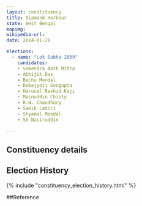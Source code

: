 ```yaml
---
layout: constituency
title: Diamond Harbour
state: West Bengal
mapimg: 
wikipedia-url: 
date: 2014-01-29

elections: 
  - name: "Lok Sabha 2009"
    candidates: 
    - Somendra Nath Mitra 
    - Abhijit Das 
    - Bechu Mondal 
    - Debajyoti Sengupta 
    - Harunal Rashid Kaji 
    - Mainuddin Chisty 
    - R.N. Chaudhury 
    - Samik Lahiri 
    - Shyamal Mondal 
    - Sk Nasiruddin 

---
```

## Constituency details


## Election History
{% include "constituency_election_history.html" %}

##Reference
